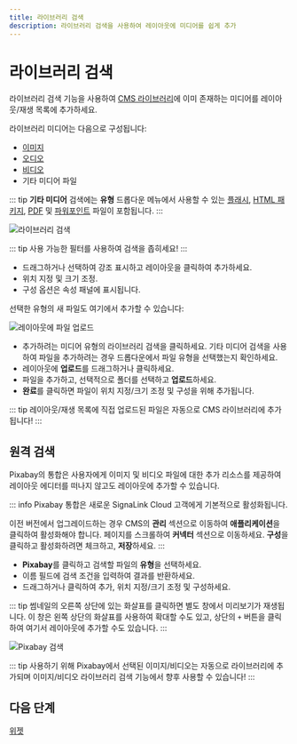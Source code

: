 ```yaml
---
title: 라이브러리 검색
description: 라이브러리 검색을 사용하여 레이아웃에 미디어를 쉽게 추가
---
```


# 라이브러리 검색

라이브러리 검색 기능을 사용하여 [CMS 라이브러리]( /media/library)에 이미 존재하는 미디어를 레이아웃/재생 목록에 추가하세요.

라이브러리 미디어는 다음으로 구성됩니다:

- [이미지]( /media/widgets/image)
- [오디오]( /media/widgets/audio)
- [비디오]( /media/widgets/video)
- 기타 미디어 파일

::: tip
**기타 미디어** 검색에는 **유형** 드롭다운 메뉴에서 사용할 수 있는 [플래시]( /media/widgets/flash), [HTML 패키지]( /media/widgets/html-package), [PDF]( /media/widgets/pdf) 및 [파워포인트]( /media/widgets/powerpoint) 파일이 포함됩니다.
:::

![라이브러리 검색](/img/v4_layouts_library_search.png)

::: tip
사용 가능한 필터를 사용하여 검색을 좁히세요!
:::

- 드래그하거나 선택하여 강조 표시하고 레이아웃을 클릭하여 추가하세요.
- 위치 지정 및 크기 조정.
- 구성 옵션은 속성 패널에 표시됩니다.

선택한 유형의 새 파일도 여기에서 추가할 수 있습니다:

![레이아웃에 파일 업로드](/img/v4_layouts_upload_file.png)

- 추가하려는 미디어 유형의 라이브러리 검색을 클릭하세요. 기타 미디어 검색을 사용하여 파일을 추가하려는 경우 드롭다운에서 파일 유형을 선택했는지 확인하세요.
- 레이아웃에 **업로드**를 드래그하거나 클릭하세요.
- 파일을 추가하고, 선택적으로 폴더를 선택하고 **업로드**하세요.
- **완료**를 클릭하면 파일이 위치 지정/크기 조정 및 구성을 위해 추가됩니다.

::: tip
레이아웃/재생 목록에 직접 업로드된 파일은 자동으로 CMS 라이브러리에 추가됩니다!
:::

## 원격 검색

Pixabay의 통합은 사용자에게 이미지 및 비디오 파일에 대한 추가 리소스를 제공하여 레이아웃 에디터를 떠나지 않고도 레이아웃에 추가할 수 있습니다.

::: info
Pixabay 통합은 새로운 SignaLink Cloud 고객에게 기본적으로 활성화됩니다.

이전 버전에서 업그레이드하는 경우 CMS의 **관리** 섹션으로 이동하여 **애플리케이션**을 클릭하여 활성화해야 합니다. 페이지를 스크롤하여 **커넥터** 섹션으로 이동하세요. **구성**을 클릭하고 활성화하려면 체크하고, **저장**하세요.
:::

- **Pixabay**를 클릭하고 검색할 파일의 **유형**을 선택하세요.
- 이름 필드에 검색 조건을 입력하여 결과를 반환하세요.
- 드래그하거나 클릭하여 추가, 위치 지정/크기 조정 및 구성하세요.

::: tip
썸네일의 오른쪽 상단에 있는 화살표를 클릭하면 별도 창에서 미리보기가 재생됩니다. 이 창은 왼쪽 상단의 화살표를 사용하여 확대할 수도 있고, 상단의 `+` 버튼을 클릭하여 여기서 레이아웃에 추가할 수도 있습니다.
:::

![Pixabay 검색](/img/v4_layouts_remote_search.png)

::: tip
사용하기 위해 Pixabay에서 선택된 이미지/비디오는 자동으로 라이브러리에 추가되며 이미지/비디오 라이브러리 검색 기능에서 향후 사용할 수 있습니다!
:::

## 다음 단계

[위젯]( /layouts/editor/widgets) 